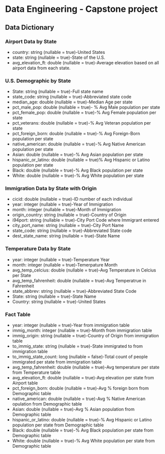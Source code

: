 # Data Engineering - Capstone project
## Data Dictionary

### Airport Data by State
- country: string (nullable = true)-United States
- state: string (nullable = true)-State of the U.S.
- avg_elevation_ft: double (nullable = true)-Average elevation based on all airport data from each state.

### U.S. Demographic by State
- State: string (nullable = true)-Full state name
- state_code: string (nullable = true)-Abbreviated state code
- median_age: double (nullable = true)-Median Age per state
- pct_male_pop: double (nullable = true)- % Avg Male population per state
- pct_female_pop: double (nullable = true)-% Avg Female population per state
- pct_veterans: double (nullable = true)-% Avg Veteran population per state
- pct_foreign_born: double (nullable = true)-% Avg Foreign-Born population per state
- native_american: double (nullable = true)-% Avg Native American population per state
- Asian: double (nullable = true)-% Avg Asian population per state
- hispanic_or_latino: double (nullable = true)% Avg Hispanic or Latino population per state
- Black: double (nullable = true)-% Avg Black population per state
- White: double (nullable = true)-% Avg White population per state

### Immigration Data by State with Origin
- cicid: double (nullable = true)-ID number of each individual
- year: integer (nullable = true)-Year of Immigration
- month: integer (nullable = true)-Month of Immigration
- origin_country: string (nullable = true)-Country of Origin
- i94port: string (nullable = true)-City Port Code where Immigrant entered
- city_port_name: string (nullable = true)-City Port Name
- state_code: string (nullable = true)-Abbreviated State code
- dest_state_name: string (nullable = true)-State Name
### Temperature Data by State
- year: integer (nullable = true)-Temperature Year
- month: integer (nullable = true)-Temerpature Month
- avg_temp_celcius: double (nullable = true)-Avg Temperature in Celcius per State
- avg_temp_fahrenheit: double (nullable = true)-Avg Temperatrue in Fahrenheit
- state_abbrev: string (nullable = true)-Abbreviated State Code
- State: string (nullable = true)-State Name
- Country: string (nullable = true)-United States
### Fact Table
- year: integer (nullable = true)-Year from immigration table
- immig_month: integer (nullable = true)-Month from immigration table
- immig_origin: string (nullable = true)-Country of Origin from immigration table
- to_immig_state: string (nullable = true)-State immigrated to from immigration table
- to_immig_state_count: long (nullable = false)-Total count of people immigrated per state from immigration table
- avg_temp_fahrenheit: double (nullable = true)-Avg temperature per state from Temperature table
- avg_elevation_ft: double (nullable = true)-Avg elevation per state from Airport table
- pct_foreign_born: double (nullable = true)-Avg % foreign born from Demographic table
- native_american: double (nullable = true)-Avg % Native American opulation from Demographic table
- Asian: double (nullable = true)-Avg % Asian population from Demographic table
- hispanic_or_latino: double (nullable = true)-% Avg Hispanic or Latino population per state from Demographic table
- Black: double (nullable = true)-% Avg Black population per state from Demographic table
- White: double (nullable = true)-% Avg White population per state from Demographic table

